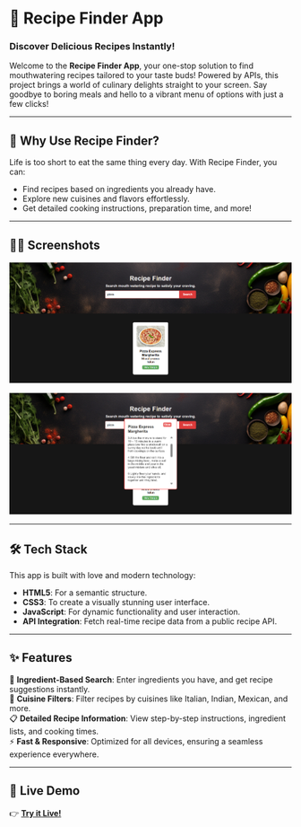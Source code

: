 # 🍳 **Recipe Finder App**  

### Discover Delicious Recipes Instantly!  

Welcome to the **Recipe Finder App**, your one-stop solution to find mouthwatering recipes tailored to your taste buds! Powered by APIs, this project brings a world of culinary delights straight to your screen. Say goodbye to boring meals and hello to a vibrant menu of options with just a few clicks!  

---

## 🌟 **Why Use Recipe Finder?**  

Life is too short to eat the same thing every day. With Recipe Finder, you can:  
- Find recipes based on ingredients you already have.  
- Explore new cuisines and flavors effortlessly.  
- Get detailed cooking instructions, preparation time, and more!  

---

## 📸✨ **Screenshots**

![Screenshot 1](Screenshot_2.png)

![Screenshot 2](Screenshot_1.png)

---

## 🛠️ **Tech Stack**  

This app is built with love and modern technology:  

- **HTML5**: For a semantic structure.  
- **CSS3**: To create a visually stunning user interface.  
- **JavaScript**: For dynamic functionality and user interaction.  
- **API Integration**: Fetch real-time recipe data from a public recipe API.  

---

## ✨ **Features**  

🥗 **Ingredient-Based Search**: Enter ingredients you have, and get recipe suggestions instantly.  
🍝 **Cuisine Filters**: Filter recipes by cuisines like Italian, Indian, Mexican, and more.  
📋 **Detailed Recipe Information**: View step-by-step instructions, ingredient lists, and cooking times.  
⚡ **Fast & Responsive**: Optimized for all devices, ensuring a seamless experience everywhere. 

---

## 🎥 Live Demo  

👉 [**Try it Live!**](https://saurabh123rawat456.github.io/recipe-finder-using-API/)

